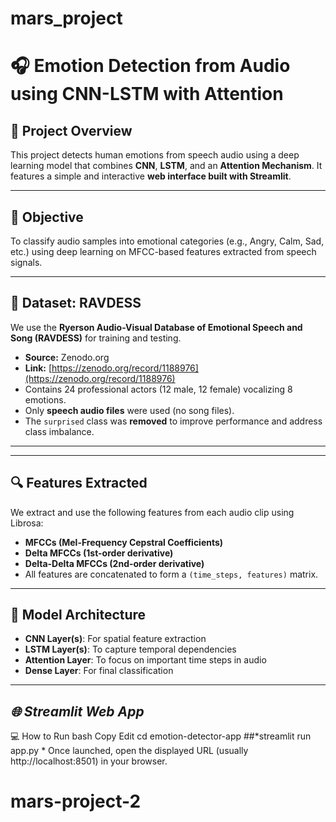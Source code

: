 
# mars_project
# **🎧 Emotion Detection from Audio using CNN-LSTM with Attention**

## **📌 Project Overview**
This project detects human emotions from speech audio using a deep learning model that combines **CNN**, **LSTM**, and an **Attention Mechanism**. It features a simple and interactive **web interface built with Streamlit**.

---

## **🎯 Objective**
To classify audio samples into emotional categories (e.g., Angry, Calm, Sad, etc.) using deep learning on MFCC-based features extracted from speech signals.

---

## **📁 Dataset: RAVDESS**
We use the **Ryerson Audio-Visual Database of Emotional Speech and Song (RAVDESS)** for training and testing.

- **Source:** Zenodo.org  
- **Link:** [https://zenodo.org/record/1188976](https://zenodo.org/record/1188976)
- Contains 24 professional actors (12 male, 12 female) vocalizing 8 emotions.
- Only **speech audio files** were used (no song files).
- The `surprised` class was **removed** to improve performance and address class imbalance.

---

---

## **🔍 Features Extracted**
We extract and use the following features from each audio clip using Librosa:
- **MFCCs (Mel-Frequency Cepstral Coefficients)**
- **Delta MFCCs (1st-order derivative)**
- **Delta-Delta MFCCs (2nd-order derivative)**
- All features are concatenated to form a `(time_steps, features)` matrix.

---

## **🧠 Model Architecture**
- **CNN Layer(s)**: For spatial feature extraction
- **LSTM Layer(s)**: To capture temporal dependencies
- **Attention Layer**: To focus on important time steps in audio
- **Dense Layer**: For final classification

---

## *🌐 Streamlit Web App*
💻 How to Run
bash
Copy
Edit
cd emotion-detector-app
##*streamlit run app.py *
Once launched, open the displayed URL (usually http://localhost:8501) in your browser.
# mars-project-2
